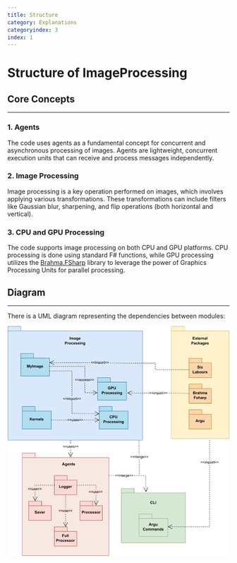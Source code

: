 ```yaml
---
title: Structure
category: Explanations
categoryindex: 3
index: 1
---
```


# Structure of ImageProcessing

## Core Concepts

---

### 1. Agents
The code uses agents as a fundamental concept for concurrent and asynchronous processing of images. 
Agents are lightweight, concurrent execution units that can receive and process messages independently.

### 2. Image Processing
Image processing is a key operation performed on images, which involves applying various transformations. 
These transformations can include filters like Gaussian blur, sharpening, and flip operations (both horizontal and vertical).

### 3. CPU and GPU Processing
The code supports image processing on both CPU and GPU platforms. 
CPU processing is done using standard F# functions, while GPU processing utilizes the [Brahma.FSharp](https://github.com/YaccConstructor/Brahma.FSharp) library to leverage the power of Graphics Processing Units for parallel processing.


## Diagram

---

There is a UML diagram representing the dependencies between modules: 

![image](https://raw.githubusercontent.com/PolinaSavelyeva/ImageProcessing/dev/resources/image_processing_uml.svg)
